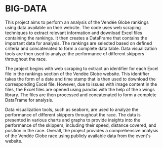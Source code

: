 # BIG-DATA

This project aims to perform an analysis of the Vendée Globe rankings using data available on their website. The code uses web scraping techniques to extract relevant information and download Excel files containing the rankings. It then creates a DataFrame that contains the important data for analysis. The rankings are selected based on defined criteria and concatenated to form a complete data table. Data visualization tools are then used to analyze the performance of different skippers throughout the race.

The project begins with web scraping to extract an identifier for each Excel file in the rankings section of the Vendée Globe website. This identifier takes the form of a date and time stamp that is then used to download the corresponding Excel file. However, due to issues with image content in the files, the Excel files are opened using pandas with the help of the xlwings library. The files are then processed and concatenated to form a complete DataFrame for analysis.

Data visualization tools, such as seaborn, are used to analyze the performance of different skippers throughout the race. The data is presented in various charts and graphs to provide insights into the performance of the skippers, including their speed, distance covered, and position in the race. Overall, the project provides a comprehensive analysis of the Vendée Globe race using publicly available data from the event's website.
